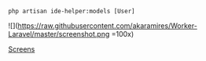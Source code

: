 ```
php artisan ide-helper:models [User]
```

![](https://raw.githubusercontent.com/akaramires/Worker-Laravel/master/screenshot.png =100x)

[Screens](https://www.dropbox.com/sh/0l15f7dhrluibns/AACe4M73-eT0-va5N_30OZ8Na?dl=0)
